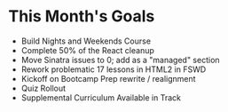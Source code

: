 # This Month's Goals

* Build Nights and Weekends Course
* Complete 50% of the React cleanup
* Move Sinatra issues to 0; add as a "managed" section
* Rework problematic 17 lessons in HTML2 in FSWD
* Kickoff on Bootcamp Prep rewrite / realignment
* Quiz Rollout
* Supplemental Curriculum Available in Track
